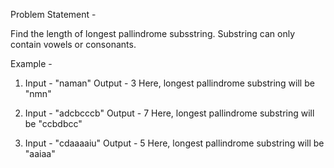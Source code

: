 Problem Statement -

Find the length of longest pallindrome subsstring. 
Substring can only contain vowels or consonants.

Example - 

1. Input - "naman"
	Output - 3
	Here, longest pallindrome substring will be "nmn"

2. Input - "adcbcccb"
	Output - 7
	Here, longest pallindrome substring will be "ccbdbcc"

3. Input - "cdaaaaiu"
	Output - 5
	Here, longest pallindrome substring will be "aaiaa"